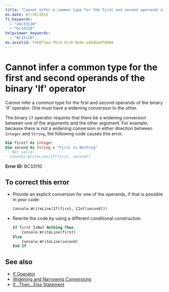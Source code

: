 ```yaml
---
title: "Cannot infer a common type for the first and second operands of the binary 'If' operator"
ms.date: 07/20/2015
f1_keywords:
  - "vbc33110"
  - "bc33110"
helpviewer_keywords:
  - "BC33110"
ms.assetid: f46873aa-f6cd-4cc9-9e8e-e668bddf0980
---
```

# Cannot infer a common type for the first and second operands of the binary 'If' operator

Cannot infer a common type for the first and second operands of the binary 'If' operator. One must have a widening conversion to the other.

The binary `If` operator requires that there be a widening conversion between one of the arguments and the other argument. For example, because there is not a widening conversion in either direction between `Integer` and `String`, the following code causes this error.

```vb
Dim first? As Integer
Dim second As String = "First is Nothing"
'' Not valid.
' Console.WriteLine(If(first, second))
```

**Error ID:** BC33110

## To correct this error

- Provide an explicit conversion for one of the operands, if that is possible in your code:

  ```vb
  Console.WriteLine(If(first, CInt(second)))
  ```

- Rewrite the code by using a different conditional construction.

  ```vb
  If first IsNot Nothing Then
      Console.WriteLine(first)
  Else
      Console.WriteLine(second)
  End If
  ```

## See also

- [If Operator](../language-reference/operators/if-operator.md)
- [Widening and Narrowing Conversions](../programming-guide/language-features/data-types/widening-and-narrowing-conversions.md)
- [If...Then...Else Statement](../language-reference/statements/if-then-else-statement.md)
